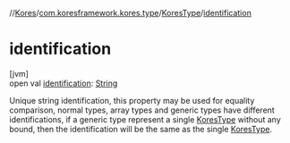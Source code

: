 //[Kores](../../../index.md)/[com.koresframework.kores.type](../index.md)/[KoresType](index.md)/[identification](identification.md)

# identification

[jvm]\
open val [identification](identification.md): [String](https://kotlinlang.org/api/latest/jvm/stdlib/kotlin/-string/index.html)

Unique string identification, this property may be used for equality comparison, normal types, array types and generic types have different identifications, if a generic type represent a single [KoresType](index.md) without any bound, then the identification will be the same as the single [KoresType](index.md).
